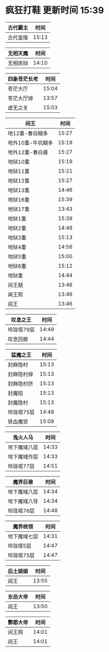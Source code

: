 # 疯狂打鞋 更新时间 15:39

| 古代霸主   | 时间    |
|--------|-------|
| 古代皇陵 | 15:13 |

| 无相天魔   | 时间    |
|--------|-------|
| 无相炼狱 | 14:10 |

| 四象苍茫长老   | 时间    |
|--------|-------|
| 苍茫大厅 | 15:04 |
| 苍茫大厅掉 | 13:57 |
| 虚无之关 | 15:03 |

| 间王   | 时间    |
|--------|-------|
| 地12重-春白糊多 | 15:27 |
| 地外10重-牛坑糊多 | 15:19 |
| 地外12重-春白晨 | 15:27 |
| 地狱10重 | 15:19 |
| 地狱11重 | 15:21 |
| 地狱12重 | 15:27 |
| 地狱13重 | 14:46 |
| 地狱16重 | 15:39 |
| 地狱17重 | 13:43 |
| 地狱1重 | 15:39 |
| 地狱2重 | 14:48 |
| 地狱3重 | 15:13 |
| 地狱4重 | 14:56 |
| 地狱5重 | 15:00 |
| 地狱8重 | 15:12 |
| 地狱重 | 14:44 |
| 间王兢 | 13:46 |
| 闻王熙 | 13:46 |
| 阎王 | 13:46 |

| 叹息之王   | 时间    |
|--------|-------|
| 玲珑塔79层 | 14:49 |
| 叹息回廊 | 14:44 |

| 猛魔之王   | 时间    |
|--------|-------|
| 封麻隐村 | 15:13 |
| 封麻隐村掉 | 15:13 |
| 封麻隐村挤 | 15:13 |
| 封魔陷 | 15:13 |
| 封魔隐村 | 15:13 |
| 玲珑塔75层 | 14:48 |
| 铁血魔宫 | 15:09 |

| 鬼火人马   | 时间    |
|--------|-------|
| 地下魔域八层 | 14:33 |
| 地下魔域作层 | 14:33 |
| 玲珑塔77层 | 14:51 |

| 魔界巨兽   | 时间    |
|--------|-------|
| 地下魔域八层 | 14:34 |
| 地下魔域八导 | 14:34 |
| 玲珑塔76层 | 14:48 |

| 魔界统领   | 时间    |
|--------|-------|
| 地下魔域七层 | 14:31 |
| 玲珑塔5层 | 14:47 |
| 玲珑塔75层 | 14:47 |

| 后土娘娘   | 时间    |
|--------|-------|
| 阎王 | 13:55 |

| 东岳大帝   | 时间    |
|--------|-------|
| 阎王 | 13:50 |

| 酆都大帝   | 时间    |
|--------|-------|
| 间王网 | 14:01 |
| 阎王 | 14:01 |